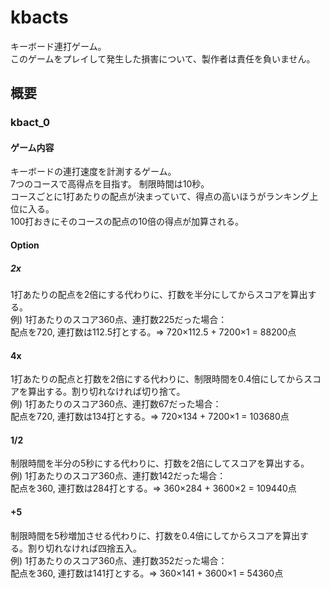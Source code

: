 # kbacts
キーボード連打ゲーム。  
このゲームをプレイして発生した損害について、製作者は責任を負いません。
## 概要
### kbact_0
#### ゲーム内容
キーボードの連打速度を計測するゲーム。  
7つのコースで高得点を目指す。
制限時間は10秒。  
コースごとに1打あたりの配点が決まっていて、得点の高いほうがランキング上位に入る。  
100打おきにそのコースの配点の10倍の得点が加算される。  
#### Option
##### 2x
1打あたりの配点を2倍にする代わりに、打数を半分にしてからスコアを算出する。  
例) 1打あたりのスコア360点、連打数225だった場合：  
配点を720, 連打数は112.5打とする。=> 720×112.5 + 7200×1 = 88200点
#### 4x
1打あたりの配点と打数を2倍にする代わりに、制限時間を0.4倍にしてからスコアを算出する。割り切れなければ切り捨て。  
例) 1打あたりのスコア360点、連打数67だった場合：  
配点を720, 連打数は134打とする。=> 720×134 + 7200×1 = 103680点
#### 1/2
制限時間を半分の5秒にする代わりに、打数を2倍にしてスコアを算出する。  
例) 1打あたりのスコア360点、連打数142だった場合：  
配点を360, 連打数は284打とする。=> 360×284 + 3600×2 = 109440点  
#### +5
制限時間を5秒増加させる代わりに、打数を0.4倍にしてからスコアを算出する。割り切れなければ四捨五入。  
例) 1打あたりのスコア360点、連打数352だった場合：  
配点を360, 連打数は141打とする。=> 360×141 + 3600×1 = 54360点
